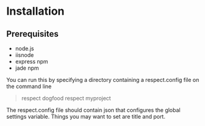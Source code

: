 # Installation
## Prerequisites
- node.js
- iisnode
- express npm
- jade npm

You can run this by specifying a directory containing a respect.config file on the command line
> respect dogfood
> respect myproject

The respect.config file should contain json that configures the global settings variable.  Things you may want to set are title and port.
